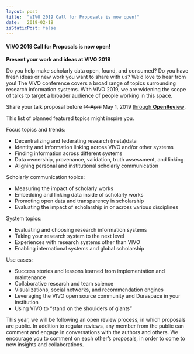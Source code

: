 ```yaml
---
layout: post
title:  "VIVO 2019 Call for Proposals is now open!"
date:   2019-02-18
isStaticPost: false
---
```


#### VIVO 2019 Call for Proposals is now open!


**Present your work and ideas at VIVO 2019**

Do you help make scholarly data open, found, and consumed? Do you have fresh ideas or new work you want to share with us? We’d love to hear from you! The VIVO conference covers a broad range of topics surrounding research information systems. With VIVO 2019, we are widening the scope of talks to target a broader audience of people working in this space.

Share your talk proposal before ~~14 April~~ May 1, 2019 [through **OpenReview**](https://openreview.net/group?id=vivoconference.org/VIVO/2019/Conference).

This list of planned featured topics might inspire you.

Focus topics and trends:

* Decentralizing and federating research (meta)data
* Identity and information linking across VIVO and/or other systems
* Finding information across different systems
* Data ownership, provenance, validation, truth assessment, and linking
* Aligning personal and institutional scholarly communication

Scholarly communication topics:

* Measuring the impact of scholarly works
* Embedding and linking data inside of scholarly works
* Promoting open data and transparency in scholarship
* Evaluating the impact of scholarship in or across various disciplines

System topics:

* Evaluating and choosing research information systems
* Taking your research system to the next level
* Experiences with research systems other than VIVO
* Enabling international systems and global scholarship

Use cases:

* Success stories and lessons learned from implementation and maintenance
* Collaborative research and team science
* Visualizations, social networks, and recommendation engines
* Leveraging the VIVO open source community and Duraspace in your institution
* Using VIVO to “stand  on the shoulders of giants”

This year, we will be following an open review process, in which proposals are public. 
In addition to regular reviews, any member from the public can comment and engage in conversations with the authors and others. 
We encourage you to comment on each other’s proposals, in order to come to new insights and collaborations.

